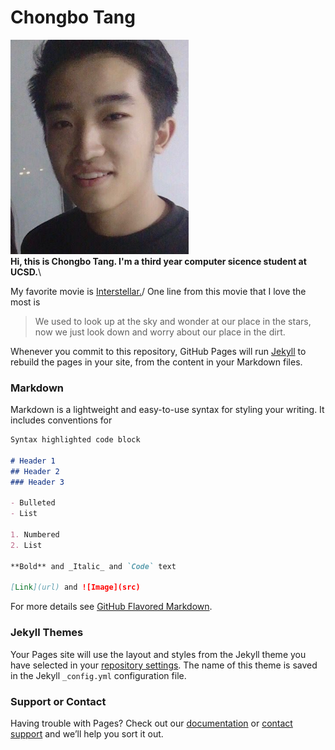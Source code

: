 # Chongbo Tang
<img src="https://github.com/tangcb26/cse100LabOne/blob/main/myphoto/myphoto.jpg" width="285" height="343"> \
**Hi, this is Chongbo Tang. I'm a third year computer sicence student at UCSD.**\

My favorite movie is [Interstellar.](https://www.imdb.com/title/tt0816692/)/
One line from this movie that I love the most is 
> We used to look up at the sky and wonder at our place in the stars, now we just look down and worry about our place in the dirt.

Whenever you commit to this repository, GitHub Pages will run [Jekyll](https://jekyllrb.com/) to rebuild the pages in your site, from the content in your Markdown files.

### Markdown

Markdown is a lightweight and easy-to-use syntax for styling your writing. It includes conventions for

```markdown
Syntax highlighted code block

# Header 1
## Header 2
### Header 3

- Bulleted
- List

1. Numbered
2. List

**Bold** and _Italic_ and `Code` text

[Link](url) and ![Image](src)
```

For more details see [GitHub Flavored Markdown](https://guides.github.com/features/mastering-markdown/).

### Jekyll Themes

Your Pages site will use the layout and styles from the Jekyll theme you have selected in your [repository settings](https://github.com/tangcb26/tangcb26.github.io/settings). The name of this theme is saved in the Jekyll `_config.yml` configuration file.

### Support or Contact

Having trouble with Pages? Check out our [documentation](https://docs.github.com/categories/github-pages-basics/) or [contact support](https://support.github.com/contact) and we’ll help you sort it out.
